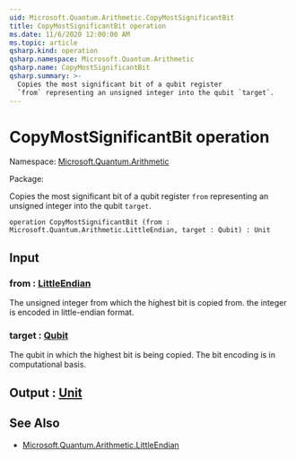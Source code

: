 ```yaml
---
uid: Microsoft.Quantum.Arithmetic.CopyMostSignificantBit
title: CopyMostSignificantBit operation
ms.date: 11/6/2020 12:00:00 AM
ms.topic: article
qsharp.kind: operation
qsharp.namespace: Microsoft.Quantum.Arithmetic
qsharp.name: CopyMostSignificantBit
qsharp.summary: >-
  Copies the most significant bit of a qubit register
  `from` representing an unsigned integer into the qubit `target`.
---
```


# CopyMostSignificantBit operation

Namespace: [Microsoft.Quantum.Arithmetic](xref:Microsoft.Quantum.Arithmetic)

Package: [](https://nuget.org/packages/)


Copies the most significant bit of a qubit register`from` representing an unsigned integer into the qubit `target`.

```qsharp
operation CopyMostSignificantBit (from : Microsoft.Quantum.Arithmetic.LittleEndian, target : Qubit) : Unit
```


## Input

### from : [LittleEndian](xref:Microsoft.Quantum.Arithmetic.LittleEndian)

The unsigned integer from which the highest bit is copied from.the integer is encoded in little-endian format.


### target : [Qubit](xref:microsoft.quantum.lang-ref.qubit)

The qubit in which the highest bit is being copied. The bit encoding isin computational basis.



## Output : [Unit](xref:microsoft.quantum.lang-ref.unit)



## See Also

- [Microsoft.Quantum.Arithmetic.LittleEndian](xref:Microsoft.Quantum.Arithmetic.LittleEndian)